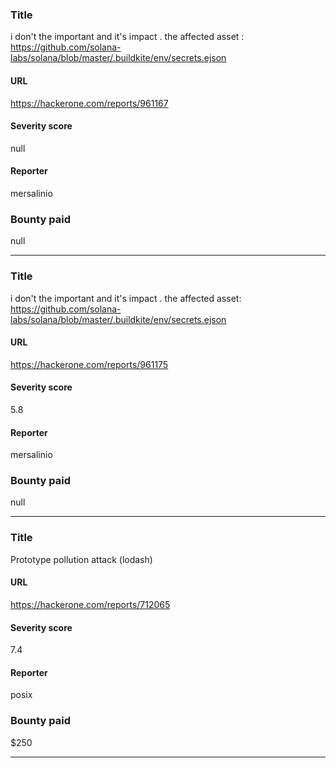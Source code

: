 ### Title
 i don't the important and it's impact  . the affected asset : https://github.com/solana-labs/solana/blob/master/.buildkite/env/secrets.ejson
#### URL 
https://hackerone.com/reports/961167
#### Severity score
null
#### Reporter 
mersalinio
### Bounty paid
null


---


### Title
i don't the important and it's impact . the affected asset: https://github.com/solana-labs/solana/blob/master/.buildkite/env/secrets.ejson
#### URL 
https://hackerone.com/reports/961175
#### Severity score
5.8
#### Reporter 
mersalinio
### Bounty paid
null


---


### Title
Prototype pollution attack (lodash)
#### URL 
https://hackerone.com/reports/712065
#### Severity score
7.4
#### Reporter 
posix
### Bounty paid
$250


---



